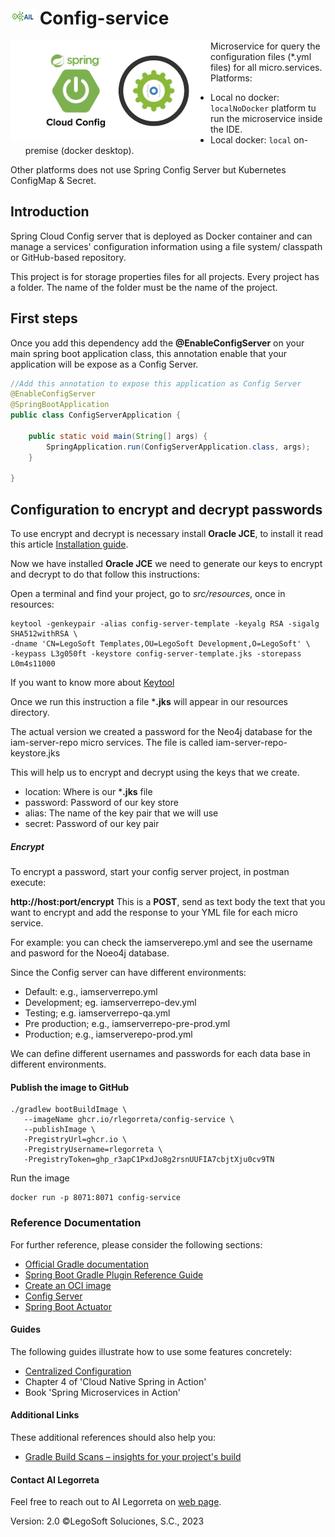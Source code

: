 # <img height="25" src="./images/AILLogoSmall.png" width="40"/> Config-service

<a href="https://www.legosoft.com.mx"><img height="160px" src="./images/ConfigRepoLogo.png" alt="AI Legorreta" align="left"/></a>
Microservice for query the configuration files (*.yml files) for all micro.services. Platforms:
* Local no docker: `localNoDocker` platform tu run the microservice inside the IDE.
* Local docker: `local` on-premise (docker desktop).

Other platforms does not use Spring Config Server but Kubernetes ConfigMap & Secret.

## Introduction

Spring Cloud Config server that is deployed as Docker container and can manage a services' configuration information using a file system/ classpath or GitHub-based repository.

This project is for storage properties files for all projects.
Every project has a folder. The name of the folder must be the name of the project.

## First steps

Once you add this dependency add the **@EnableConfigServer** on your main spring boot application class, this annotation
enable that your application will be expose as a Config Server.

```java
//Add this annotation to expose this application as Config Server
@EnableConfigServer
@SpringBootApplication
public class ConfigServerApplication {

    public static void main(String[] args) {
        SpringApplication.run(ConfigServerApplication.class, args);
    }

}
``` 

## Configuration to encrypt and decrypt passwords

To use encrypt and decrypt is necessary install **Oracle JCE**, to install it read this article [Installation guide](https://dzone.com/articles/install-java-cryptography-extension-jce-unlimited).

Now we have installed **Oracle JCE** we need to generate our keys to encrypt and decrypt to do that follow this instructions:

Open a terminal and find your project, go to _src/resources_, once in resources:

```
keytool -genkeypair -alias config-server-template -keyalg RSA -sigalg SHA512withRSA \ 
-dname 'CN=LegoSoft Templates,OU=LegoSoft Development,O=LegoSoft' \
-keypass L3g050ft -keystore config-server-template.jks -storepass L0m4s11000
```

If you want to know more about [Keytool](https://docs.oracle.com/javase/6/docs/technotes/tools/windows/keytool.html)

Once we run this instruction a file ***.jks** will appear in our resources directory.

The actual version we created a password for the Neo4j database for the iam-server-repo micro services. The file is called iam-server-repo-keystore.jks

This will help us to encrypt and decrypt using the keys that we create.

* location: Where is our ***.jks** file
* password: Password of our key store
* alias: The name of the key pair that we will use
* secret: Password of our key pair


##### Encrypt

To encrypt a password, start your config server project, in postman execute:

**http://host:port/encrypt** This is a **POST**, send as text body the text that you want to encrypt and add the response to your YML file for each micro service.

For example: you can check the iamserverepo.yml and see the username and pasword for the Noeo4j database.

Since the Config server can have different environments:
- Default: e.g., iamserverrepo.yml
- Development; eg. iamserverrepo-dev.yml
- Testing; e.g. iamserverrepo-qa.yml
- Pre production; e.g., iamserverrepo-pre-prod.yml
- Production; e.g., iamserverepo-prod.yml

We can define different usernames and passwords for each data base in different environments.

#### Publish the image to GitHub

```
./gradlew bootBuildImage \
   --imageName ghcr.io/rlegorreta/config-service \
   --publishImage \
   -PregistryUrl=ghcr.io \
   -PregistryUsername=rlegorreta \
   -PregistryToken=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
```

Run the image 

```
docker run -p 8071:8071 config-service
```

### Reference Documentation
For further reference, please consider the following sections:

* [Official Gradle documentation](https://docs.gradle.org)
* [Spring Boot Gradle Plugin Reference Guide](https://docs.spring.io/spring-boot/docs/3.0.6/gradle-plugin/reference/html/)
* [Create an OCI image](https://docs.spring.io/spring-boot/docs/3.0.6/gradle-plugin/reference/html/#build-image)
* [Config Server](https://docs.spring.io/spring-cloud-config/docs/current/reference/html/#_spring_cloud_config_server)
* [Spring Boot Actuator](https://docs.spring.io/spring-boot/docs/3.0.1/reference/htmlsingle/#production-ready)

#### Guides
The following guides illustrate how to use some features concretely:

* [Centralized Configuration](https://spring.io/guides/gs/centralized-configuration/)
* Chapter 4 of 'Cloud Native Spring in Action'
* Book 'Spring Microservices in Action'

#### Additional Links
These additional references should also help you:

* [Gradle Build Scans – insights for your project's build](https://scans.gradle.com#gradle)

#### Contact AI Legorreta

Feel free to reach out to AI Legorreta on [web page](https://legosoft.com.mx).

Version: 2.0
©LegoSoft Soluciones, S.C., 2023
